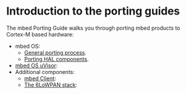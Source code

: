 # Introduction to the porting guides

The mbed Porting Guide walks you through porting mbed products to Cortex-M based hardware:

* mbed OS:
  * [General porting process]().
  * [Porting HAL components]().
* [mbed OS uVisor](): 
* Additional components:
  * [mbed Client]():
  * [The 6LoWPAN stack]():
